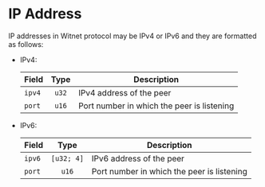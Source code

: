 # IP Address

IP addresses in Witnet protocol may be IPv4 or IPv6 and they are formatted as follows:

- IPv4:

    | Field  | Type  | Description                                |
    | ------ | :---: | ------------------------------------------ |
    | `ipv4` | `u32` | IPv4 address of the peer                   |
    | `port` | `u16` | Port number in which the peer is listening |

- IPv6:

    | Field  | Type       | Description                                |
    | ------ | :--------: | ------------------------------------------ |
    | `ipv6` | `[u32; 4]` | IPv6 address of the peer                   |
    | `port` | `u16`      | Port number in which the peer is listening |
